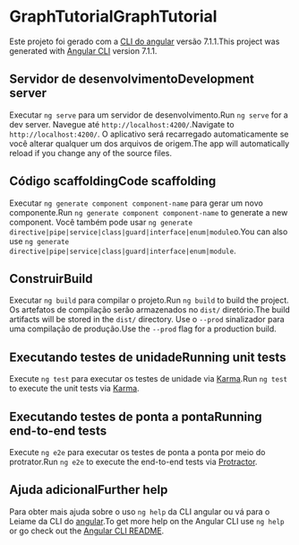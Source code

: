 # <a name="graphtutorial"></a><span data-ttu-id="8b111-101">GraphTutorial</span><span class="sxs-lookup"><span data-stu-id="8b111-101">GraphTutorial</span></span>

<span data-ttu-id="8b111-102">Este projeto foi gerado com a [CLI do angular](https://github.com/angular/angular-cli) versão 7.1.1.</span><span class="sxs-lookup"><span data-stu-id="8b111-102">This project was generated with [Angular CLI](https://github.com/angular/angular-cli) version 7.1.1.</span></span>

## <a name="development-server"></a><span data-ttu-id="8b111-103">Servidor de desenvolvimento</span><span class="sxs-lookup"><span data-stu-id="8b111-103">Development server</span></span>

<span data-ttu-id="8b111-104">Executar `ng serve` para um servidor de desenvolvimento.</span><span class="sxs-lookup"><span data-stu-id="8b111-104">Run `ng serve` for a dev server.</span></span> <span data-ttu-id="8b111-105">Navegue até `http://localhost:4200/`.</span><span class="sxs-lookup"><span data-stu-id="8b111-105">Navigate to `http://localhost:4200/`.</span></span> <span data-ttu-id="8b111-106">O aplicativo será recarregado automaticamente se você alterar qualquer um dos arquivos de origem.</span><span class="sxs-lookup"><span data-stu-id="8b111-106">The app will automatically reload if you change any of the source files.</span></span>

## <a name="code-scaffolding"></a><span data-ttu-id="8b111-107">Código scaffolding</span><span class="sxs-lookup"><span data-stu-id="8b111-107">Code scaffolding</span></span>

<span data-ttu-id="8b111-108">Executar `ng generate component component-name` para gerar um novo componente.</span><span class="sxs-lookup"><span data-stu-id="8b111-108">Run `ng generate component component-name` to generate a new component.</span></span> <span data-ttu-id="8b111-109">Você também pode usar `ng generate directive|pipe|service|class|guard|interface|enum|module`o.</span><span class="sxs-lookup"><span data-stu-id="8b111-109">You can also use `ng generate directive|pipe|service|class|guard|interface|enum|module`.</span></span>

## <a name="build"></a><span data-ttu-id="8b111-110">Construir</span><span class="sxs-lookup"><span data-stu-id="8b111-110">Build</span></span>

<span data-ttu-id="8b111-111">Executar `ng build` para compilar o projeto.</span><span class="sxs-lookup"><span data-stu-id="8b111-111">Run `ng build` to build the project.</span></span> <span data-ttu-id="8b111-112">Os artefatos de compilação serão armazenados no `dist/` diretório.</span><span class="sxs-lookup"><span data-stu-id="8b111-112">The build artifacts will be stored in the `dist/` directory.</span></span> <span data-ttu-id="8b111-113">Use o `--prod` sinalizador para uma compilação de produção.</span><span class="sxs-lookup"><span data-stu-id="8b111-113">Use the `--prod` flag for a production build.</span></span>

## <a name="running-unit-tests"></a><span data-ttu-id="8b111-114">Executando testes de unidade</span><span class="sxs-lookup"><span data-stu-id="8b111-114">Running unit tests</span></span>

<span data-ttu-id="8b111-115">Execute `ng test` para executar os testes de unidade via [Karma](https://karma-runner.github.io).</span><span class="sxs-lookup"><span data-stu-id="8b111-115">Run `ng test` to execute the unit tests via [Karma](https://karma-runner.github.io).</span></span>

## <a name="running-end-to-end-tests"></a><span data-ttu-id="8b111-116">Executando testes de ponta a ponta</span><span class="sxs-lookup"><span data-stu-id="8b111-116">Running end-to-end tests</span></span>

<span data-ttu-id="8b111-117">Execute `ng e2e` para executar os testes de ponta a ponta por meio [](http://www.protractortest.org/)do protrator.</span><span class="sxs-lookup"><span data-stu-id="8b111-117">Run `ng e2e` to execute the end-to-end tests via [Protractor](http://www.protractortest.org/).</span></span>

## <a name="further-help"></a><span data-ttu-id="8b111-118">Ajuda adicional</span><span class="sxs-lookup"><span data-stu-id="8b111-118">Further help</span></span>

<span data-ttu-id="8b111-119">Para obter mais ajuda sobre o uso `ng help` da CLI angular ou vá para o Leiame da CLI do [angular](https://github.com/angular/angular-cli/blob/master/README.md).</span><span class="sxs-lookup"><span data-stu-id="8b111-119">To get more help on the Angular CLI use `ng help` or go check out the [Angular CLI README](https://github.com/angular/angular-cli/blob/master/README.md).</span></span>

